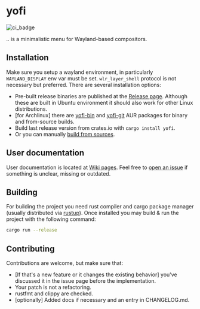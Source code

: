 # yofi

![ci_badge](https://github.com/l4l/yofi/workflows/CI/badge.svg?branch=master)

.. is a minimalistic menu for Wayland-based compositors.

## Installation

Make sure you setup a wayland environment, in particularly `WAYLAND_DISPLAY`
env var must be set. `wlr_layer_shell` protocol is not necessary but preferred.
There are several installation options:

- Pre-built release binaries are published at the [Release page](https://github.com/l4l/yofi/releases).
Although these are built in Ubuntu environment it should also work for other Linux distributions.
- \[for Archlinux\] there are [yofi-bin](https://aur.archlinux.org/packages/yofi-bin/) and
[yofi-git](https://aur.archlinux.org/packages/yofi-git/) AUR packages for binary and from-source builds.
- Build last release version from crates.io with `cargo install yofi`.
- Or you can manually [build from sources](#building).

## User documentation

User documentation is located at [Wiki pages](https://github.com/l4l/yofi/wiki).
Feel free to [open an issue](https://github.com/l4l/yofi/issues/new) if something
is unclear, missing or outdated.

## Building

For building the project you need rust compiler and cargo package manager
(usually distributed via [rustup](https://rustup.rs/)). Once installed you
may build & run the project with the following command:

```bash
cargo run --release
```

## Contributing

Contributions are welcome, but make sure that:

- \[If that's a new feature or it changes the existing behavior\] you've discussed it in the issue page before the implementation.
- Your patch is not a refactoring.
- rustfmt and clippy are checked.
- \[optionally\] Added docs if necessary and an entry in CHANGELOG.md.
